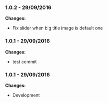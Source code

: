 
### 1.0.2 - 29/09/2016
**Changes:** 
- Fix slider when big title image is default one

### 1.0.1 - 29/09/2016
**Changes:** 
- test commit

### 1.0.1 - 29/09/2016
**Changes:** 
- Development

